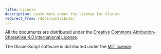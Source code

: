 ```yaml
---
title: License
description: Learn more about the license for Glacier
redirect_from: /docs/contribute/
---
```


All the documents are distributed under the
[Creative Commons Attribution-ShareAlike 4.0 International License](https://creativecommons.org/licenses/by-sa/4.0/).

The GlacierScript software is distributed under the
[MIT license](https://opensource.org/licenses/MIT).
